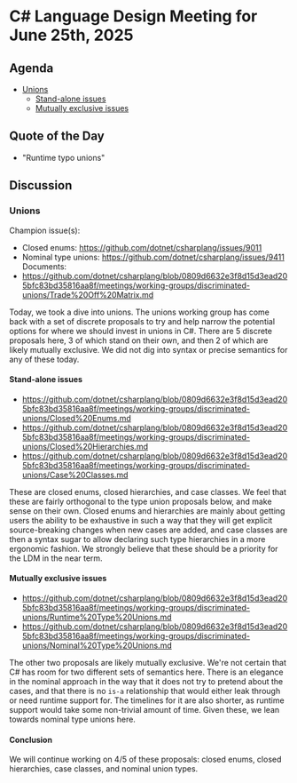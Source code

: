 # C# Language Design Meeting for June 25th, 2025

## Agenda

- [Unions](#unions)
    - [Stand-alone issues](#stand-alone-issues)
    - [Mutually exclusive issues](#mutually-exclusive-issues)

## Quote of the Day

- "Runtime typo unions"

## Discussion

### Unions

Champion issue(s):
* Closed enums: https://github.com/dotnet/csharplang/issues/9011
* Nominal type unions: https://github.com/dotnet/csharplang/issues/9411
Documents:
* https://github.com/dotnet/csharplang/blob/0809d6632e3f8d15d3ead205bfc83bd35816aa8f/meetings/working-groups/discriminated-unions/Trade%20Off%20Matrix.md

Today, we took a dive into unions. The unions working group has come back with a set of discrete proposals to try and help narrow the
potential options for where we should invest in unions in C#. There are 5 discrete proposals here, 3 of which stand on their own, and
then 2 of which are likely mutually exclusive. We did not dig into syntax or precise semantics for any of these today.

#### Stand-alone issues

* https://github.com/dotnet/csharplang/blob/0809d6632e3f8d15d3ead205bfc83bd35816aa8f/meetings/working-groups/discriminated-unions/Closed%20Enums.md
* https://github.com/dotnet/csharplang/blob/0809d6632e3f8d15d3ead205bfc83bd35816aa8f/meetings/working-groups/discriminated-unions/Closed%20Hierarchies.md
* https://github.com/dotnet/csharplang/blob/0809d6632e3f8d15d3ead205bfc83bd35816aa8f/meetings/working-groups/discriminated-unions/Case%20Classes.md

These are closed enums, closed hierarchies, and case classes. We feel that these are fairly orthogonal to the type union proposals
below, and make sense on their own. Closed enums and hierarchies are mainly about getting users the ability to be exhaustive in such
a way that they will get explicit source-breaking changes when new cases are added, and case classes are then a syntax sugar to allow
declaring such type hierarchies in a more ergonomic fashion. We strongly believe that these should be a priority for the LDM in the
near term.

#### Mutually exclusive issues

* https://github.com/dotnet/csharplang/blob/0809d6632e3f8d15d3ead205bfc83bd35816aa8f/meetings/working-groups/discriminated-unions/Runtime%20Type%20Unions.md
* https://github.com/dotnet/csharplang/blob/0809d6632e3f8d15d3ead205bfc83bd35816aa8f/meetings/working-groups/discriminated-unions/Nominal%20Type%20Unions.md

The other two proposals are likely mutually exclusive. We're not certain that C# has room for two different sets of semantics here.
There is an elegance in the nominal approach in the way that it does not try to pretend about the cases, and that there is no `is-a`
relationship that would either leak through or need runtime support for. The timelines for it are also shorter, as runtime support
would take some non-trivial amount of time. Given these, we lean towards nominal type unions here.

#### Conclusion

We will continue working on 4/5 of these proposals: closed enums, closed hierarchies, case classes, and nominal union types.
